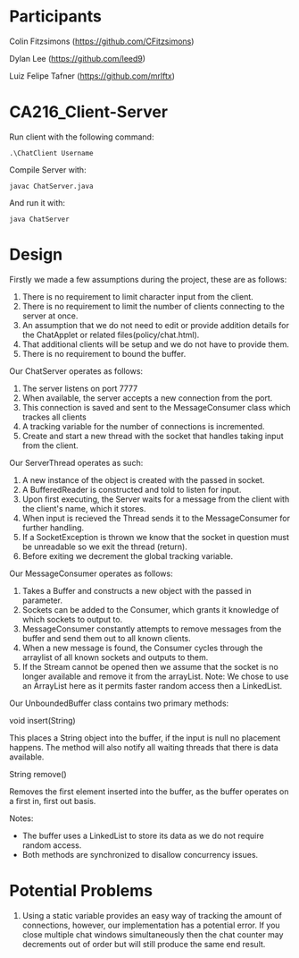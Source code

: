Participants 
============

Colin Fitzsimons (https://github.com/CFitzsimons)

Dylan Lee (https://github.com/leed9)

Luiz Felipe Tafner (https://github.com/mrlftx)





CA216_Client-Server
===================

Run client with the following command:

    .\ChatClient Username
    
Compile Server with:

    javac ChatServer.java
    
And run it with:

    java ChatServer

 
 
Design
======
 
Firstly we made a few assumptions during the project, these are as follows:

1. There is no requirement to limit character input from the client.
2. There is no requirement to limit the number of clients connecting to the server at once.
3. An assumption that we do not need to edit or provide addition details for the ChatApplet or related files(policy/chat.html).
4. That additional clients will be setup and we do not have to provide them.
5. There is no requirement to bound the buffer.

Our ChatServer operates as follows:

1. The server listens on port 7777
2. When available, the server accepts a new connection from the port.
3. This connection is saved and sent to the MessageConsumer class which trackes all clients
4. A tracking variable for the number of connections is incremented.
5. Create and start a new thread with the socket that handles taking input from the client.

Our ServerThread operates as such:

1. A new instance of the object is created with the passed in socket.
2. A BufferedReader is constructed and told to listen for input.
3. Upon first executing, the Server waits for a message from the client with the client's name, which it stores.
4. When input is recieved the Thread sends it to the MessageConsumer for further handling.
5. If a SocketException is thrown we know that the socket in question must be unreadable so we exit the thread (return).
6. Before exiting we decrement the global tracking variable.

Our MessageConsumer operates as follows:

1. Takes a Buffer and constructs a new object with the passed in parameter.
2. Sockets can be added to the Consumer, which grants it knowledge of which sockets to output to.
3. MessageConsumer constantly attempts to remove messages from the buffer and send them out to all known clients.
4. When a new message is found, the Consumer cycles through the arraylist of all known sockets and outputs to them.
5. If the Stream cannot be opened then we assume that the socket is no longer available and remove it from the arrayList.
Note: We chose to use an ArrayList here as it permits faster random access then a LinkedList.

Our UnboundedBuffer class contains two primary methods:

void insert(String)

This places a String object into the buffer, if the input is null no placement happens. The method will also notify all waiting threads that there is data available.

String remove()

Removes the first element inserted into the buffer, as the buffer operates on a first in, first out basis.

Notes:
- The buffer uses a LinkedList to store its data as we do not require random access.
- Both methods are synchronized to disallow concurrency issues.


Potential Problems
===================

1. Using a static variable provides an easy way of tracking the amount of connections, however, our implementation has a potential error.  If you close multiple chat windows simultaneously then the chat counter may decrements out of order but will still produce the same end result.
